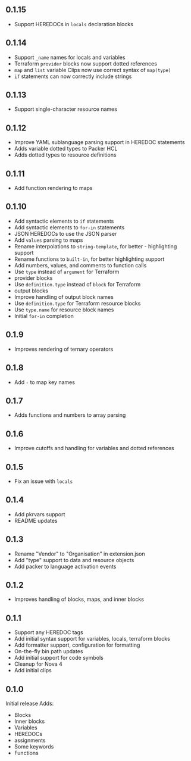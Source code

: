 ## 0.1.15

- Support HEREDOCs in `locals` declaration blocks

## 0.1.14

- Support `_name` names for locals and variables
- Terraform `provider` blocks now support dotted references
- `map` and `list` variable Clips now use correct syntax of `map(type)`
- `if` statements can now correctly include strings

## 0.1.13

- Support single-character resource names

## 0.1.12

- Improve YAML sublanguage parsing support in HEREDOC statements
- Adds variable dotted types to Packer HCL
- Adds dotted types to resource definitions

## 0.1.11

- Add function rendering to maps

## 0.1.10

- Add syntactic elements to `if` statements
- Add syntactic elements to `for-in` statements
- JSON HEREDOCs to use the JSON parser
- Add `values` parsing to maps
- Rename interpolations to `string-template`, for better - highlighting support
- Rename functions to `built-in`, for better highlighting support
- Add numbers, values, and comments to function calls
- Use `type` instead of `argument` for Terraform
-   provider blocks
- Use `definition.type` instead of `block` for Terraform
-   output blocks
- Improve handling of output block names
- Use `definition.type` for Terraform resource blocks
- Use `type.name` for resource block names
- Initial `for-in` completion

## 0.1.9

- Improves rendering of ternary operators

## 0.1.8

- Add `-` to map key names

## 0.1.7

- Adds functions and numbers to array parsing

## 0.1.6

- Improve cutoffs and handling for variables and dotted references

## 0.1.5

- Fix an issue with `locals`

## 0.1.4

- Add pkrvars support
- README updates

## 0.1.3

- Rename "Vendor" to "Organisation" in extension.json
- Add "type" support to data and resource objects
- Add packer to language activation events

## 0.1.2

- Improves handling of blocks, maps, and inner blocks

## 0.1.1

- Support any HEREDOC tags
- Add initial syntax support for variables, locals, terraform blocks
- Add formatter support, configuration for formatting
- On-the-fly bin path updates
- Add initial support for code symbols
- Cleanup for Nova 4
- Add initial clips


## 0.1.0

Initial release
Adds:
 - Blocks
 - Inner blocks
 - Variables
 - HEREDOCs
 - assignments
 - Some keywords
 - Functions
